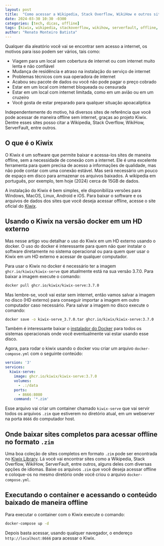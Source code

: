```yaml
---
layout: post
title:  "Como acessar a Wikipedia, Stack Overflow, WikiHow e outros sites Kiwix de maneira offline sem internet usando o Docker"
date: 2024-03-30 10:30 -0300
categories: [tech, dicas, offline]
tags: [kiwix, wikipedia, stackoverflow, wikihow, serverfault, offline, download, internet, off-line, offline browsing, offline access, offline content, offline knowledge, offline information, offline resources, offline web, offline web browsing, offline web access, offline web content, offline web knowledge, offline web information, offline web resources, docker]
author: "Renato Monteiro Batista"
---
```

Qualquer dia aleatório você vai se encontrar sem acesso a internet, os motivos para isso podem ser vários, tais como:

- Viagem para um local sem cobertura de internet ou com internet muito lenta e não confiável
- Mudança de residência e atraso na instalação do serviço de internet
- Problemas técnicos com sua operadora de internet
- Acabou seu pacote de dados ou você não pode pagar o preço cobrado
- Estar em um local com internet bloqueada ou censurada
- Estar em um local com internet limitada, como em um avião ou em um cruzeiro
- Você gosta de estar preparado para qualquer situação apoacalíptica

Independentemente do motivo, há diversos sites de referência que você pode acessar de maneira offline sem internet, graças ao projeto Kiwix. Dentre esses sites posso citar a Wikipedia, Stack Overflow, WikiHow, ServerFault, entre outros.

## O que é o Kiwix

O Kiwix é um software que permite baixar e acessa-los sites de maneira offline, sem a necessidade de conexão com a internet. Ele é uma excelente ferramenta para quem precisa de acesso a informações de qualidade, mas não pode contar com uma conexão estável. Mas será necessário um pouco de espaço em disco para armazenar os arquivos baixados. A wikipedia em português, por exemplo, tem hoje (2024) cerca de 15GB de dados.

A instalação do Kiwix é bem simples, ele disponibiliza versões para Windows, MacOS, Linux, Android e iOS. Para baixar o software e os arquivos de dados dos sites que você deseja acessar offline, acesse o site oficial do [Kiwix](https://kiwix.org/en/applications/).

## Usando o Kiwix na versão docker em um HD externo

Mas nesse artigo vou detalhar o uso do Kiwix em um HD externo usando o docker. O uso do docker é interessante para quem não quer instalar o software diretamente no sistema operacional ou para quem quer usar o Kiwix em um HD externo e acessar de qualquer computador.

Para usar o Kiwix no docker é necessário ter a imagem `ghcr.io/kiwix/kiwix-serve` que atualmente está na sua versão 3.7.0. Para baixar a imagem execute o comando:

```bash
docker pull ghcr.io/kiwix/kiwix-serve:3.7.0
```

Mas lembre-se, você vai estar sem internet, então vamos salvar a imagem no disco (HD externo) para conseguir importar a imagem em outro computador caso necessário. Para salvar a imagem no disco execute o comando:

```bash
docker save -o kiwix-serve_3.7.0.tar ghcr.io/kiwix/kiwix-serve:3.7.0
```

Também é interessante baixar o [instalador do Docker](https://www.docker.com/products/docker-desktop/) para todos os sistemas operacionais onde você eventualmente vai estar usando esse disco.

Agora, para rodar o kiwix usando o docker vou criar um arquivo `docker-compose.yml` com o seguinte conteúdo:

```yaml
version: '3'
services:
  kiwix-serve:
    image: ghcr.io/kiwix/kiwix-serve:3.7.0
    volumes:
      - .:/data
    ports:
      - 8666:8080
    command: '*.zim'
```

Esse arquivo vai criar um container chamado `kiwix-serve` que vai servir todos os arquivos `.zim` que estiverem no diretório atual, em um webserver na porta `8666` do computador host.

## Onde baixar sites completos para acessar offline no formato `.zim`

Uma boa coleção de sites completos em formato `.zim` pode ser encontrada no [Kiwix Library](https://library.kiwix.org). Lá você vai encontrar sites como a Wikipedia, Stack Overflow, WikiHow, ServerFault, entre outros, alguns deles com diversas opções de idiomas. Baixe os arquivos `.zim` que você deseja acessar offline e coloque-os no mesmo diretório onde você criou o arquivo `docker-compose.yml`.

## Executando o container e acessando o conteúdo baixado de maneira offline

Para executar o container com o Kiwix execute o comando:

```bash
docker-compose up -d
```

Depois basta acessar, usando qualquer navegador, o endereço `http://localhost:8666` para acessar o Kiwix.
